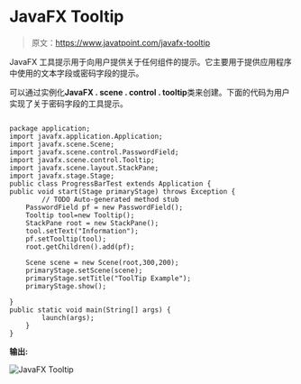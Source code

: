 # JavaFX Tooltip

> 原文：<https://www.javatpoint.com/javafx-tooltip>

JavaFX 工具提示用于向用户提供关于任何组件的提示。它主要用于提供应用程序中使用的文本字段或密码字段的提示。

可以通过实例化**JavaFX . scene . control . tooltip**类来创建。下面的代码为用户实现了关于密码字段的工具提示。

```

package application;
import javafx.application.Application;
import javafx.scene.Scene;
import javafx.scene.control.PasswordField;
import javafx.scene.control.Tooltip;
import javafx.scene.layout.StackPane;
import javafx.stage.Stage;
public class ProgressBarTest extends Application {
public void start(Stage primaryStage) throws Exception {
		// TODO Auto-generated method stub
	PasswordField pf = new PasswordField();
	Tooltip tool=new Tooltip();
	StackPane root = new StackPane();
	tool.setText("Information");
	pf.setTooltip(tool);
	root.getChildren().add(pf);

	Scene scene = new Scene(root,300,200);
	primaryStage.setScene(scene);
	primaryStage.setTitle("ToolTip Example");
	primaryStage.show();

}
public static void main(String[] args) {
		launch(args);	
	}
}

```

**输出:**

![JavaFX Tooltip](../img/e8249720c49dde949a1e9fd3aaaabc58.png)